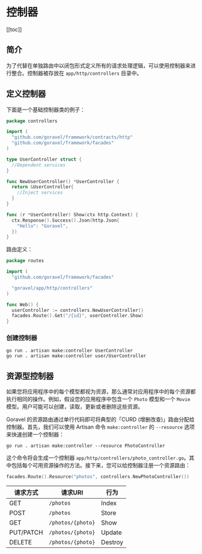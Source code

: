 # 控制器

[[toc]]

## 简介

为了代替在单独路由中以闭包形式定义所有的请求处理逻辑，可以使用控制器来进行整合。控制器被存放在 `app/http/controllers` 目录中。

## 定义控制器

下面是一个基础控制器类的例子：

```go
package controllers

import (
  "github.com/goravel/framework/contracts/http"
  "github.com/goravel/framework/facades"
)

type UserController struct {
  //Dependent services
}

func NewUserController() *UserController {
  return &UserController{
    //Inject services
  }
}

func (r *UserController) Show(ctx http.Context) {
  ctx.Response().Success().Json(http.Json{
    "Hello": "Goravel",
  })
}
```

路由定义：

```go
package routes

import (
  "github.com/goravel/framework/facades"

  "goravel/app/http/controllers"
)

func Web() {
  userController := controllers.NewUserController()
  facades.Route().Get("/{id}", userController.Show)
}
```

### 创建控制器

```
go run . artisan make:controller UserController
go run . artisan make:controller user/UserController
```

## 资源型控制器

如果您将应用程序中的每个模型都视为资源，那么通常对应用程序中的每个资源都执行相同的操作。例如，假设您的应用程序中包含一个 `Photo` 模型和一个 `Movie` 模型。用户可能可以创建，读取，更新或者删除这些资源。

Goravel 的资源路由通过单行代码即可将典型的「CURD (增删改查)」路由分配给控制器。首先，我们可以使用 Artisan 命令 `make:controller` 的 `--resource` 选项来快速创建一个控制器：

```
go run . artisan make:controller --resource PhotoController
```

这个命令将会生成一个控制器 `app/http/controllers/photo_controller.go`。其中包括每个可用资源操作的方法。接下来，您可以给控制器注册一个资源路由：

```go
facades.Route().Resource("photos", controllers.NewPhotoController())
```

|请求方式      | 请求URI                 | 行为       
--------------|------------------------|--------------
GET           | `/photos`              | Index        
POST          | `/photos`              | Store        
GET           | `/photos/{photo}`      | Show         
PUT/PATCH     | `/photos/{photo}`      | Update       
DELETE        | `/photos/{photo}`      | Destroy      

<CommentService/>